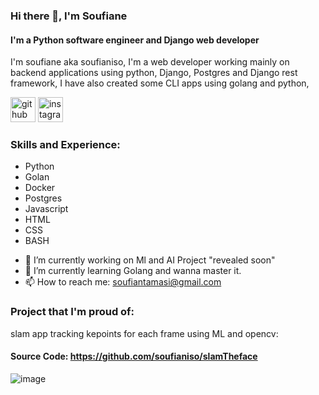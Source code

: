 ### Hi there 👋, I'm Soufiane
#### I'm a Python software engineer and Django web developer
I'm soufiane aka soufianiso, I'm a web developer working mainly on backend applications using python, Django, Postgres and Django rest framework, I have also created some CLI apps using golang and python, 

[<img src='https://cdn.jsdelivr.net/npm/simple-icons@3.0.1/icons/github.svg' alt='github' height='40'>](https://github.com/soufianiso)  [<img src='https://cdn.jsdelivr.net/npm/simple-icons@3.0.1/icons/instagram.svg' alt='instagram' height='40'>](https://www.instagram.com/soufianeait_/)  

### Skills and Experience:
  * Python
  * Golan
  * Docker
  * Postgres
  * Javascript
  * HTML
  * CSS
  * BASH
- 🔭 I’m currently working on Ml and AI Project "revealed soon" 
- 🌱 I’m currently learning Golang and wanna master it. 
- 📫 How to reach me: soufiantamasi@gmail.com 

### Project that I'm proud of:

   slam app tracking kepoints for each frame using ML and opencv:
   #### Source Code: https://github.com/soufianiso/slamTheface

   ![image](https://github.com/soufianiso/soufianiso/assets/21336739/4ec4ec0c-5e67-4ffb-a2d5-f52f645d30a0)



